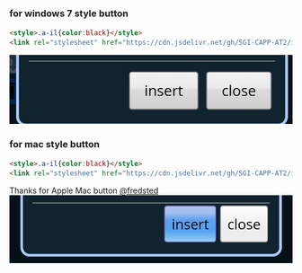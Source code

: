 ### for windows 7 style button
```html
<style>.a-il{color:black}</style>
<link rel="stylesheet" href="https://cdn.jsdelivr.net/gh/SGI-CAPP-AT2/ilert.js/alert/1.0/custom.style/windows.css"> <!--for windows style buttons-->
```
[![fromlypreviewofw7](IMG_20210213_095537.jpg)](win7.txt)
### for mac style button
```html
<style>.a-il{color:black}</style>
<link rel="stylesheet" href="https://cdn.jsdelivr.net/gh/SGI-CAPP-AT2/ilert.js/alert/1.0/custom.style/apple.mac.css"> <!--for windows style buttons-->
```
Thanks for Apple Mac button [@fredsted](https://gist.github.com/fredsted)
[![--mac--prev--](IMG_20210213_105328.jpg)](mac.cust.txt)
